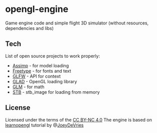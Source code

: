 # opengl-engine

Game engine code and simple flight 3D simulator (without resources, dependencies and libs)

## Tech
List of open source projects to work properly:

* [Assimp] - for model loading
* [Freetype] - for fonts and text
* [GLFW] - API for context
* [GLAD] - OpenGL loading library
* [GLM] - for math
* [STB] - stb_image for loading from memory


## License
Licensed under the terms of the [CC BY-NC 4.0]
The engine is based on [learnopengl] tutorial by @[JoeyDeVries]

   [Assimp]: <https://github.com/assimp/assimp>
   [Freetype]: <https://www.freetype.org/>
   [GLFW]: <https://www.glfw.org/>
   [GLAD]: <https://github.com/dav1dde/glad-web>
   [GLM]: <https://github.com/g-truc/glm>
   [STB]: <https://github.com/nothings/stb>
   
   [CC BY-NC 4.0]: <https://creativecommons.org/licenses/by-nc/4.0/legalcode>
   [learnopengl]: <https://learnopengl.com/About>
   [JoeyDeVries]: <https://github.com/JoeyDeVries>
